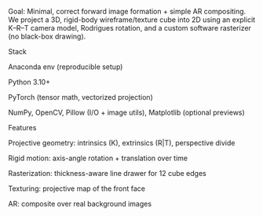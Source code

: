 Goal: Minimal, correct forward image formation + simple AR compositing. We project a 3D, rigid-body wireframe/texture cube into 2D using an explicit K–R–T camera model, Rodrigues rotation, and a custom software rasterizer (no black-box drawing).

Stack

Anaconda env (reproducible setup)

Python 3.10+

PyTorch (tensor math, vectorized projection)

NumPy, OpenCV, Pillow (I/O + image utils), Matplotlib (optional previews)

Features

Projective geometry: intrinsics (K), extrinsics (R|T), perspective divide

Rigid motion: axis-angle rotation + translation over time

Rasterization: thickness-aware line drawer for 12 cube edges

Texturing: projective map of the front face

AR: composite over real background images

